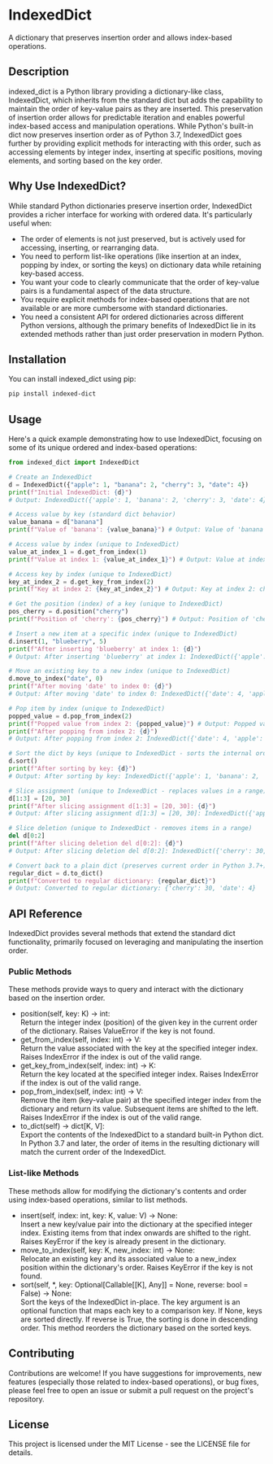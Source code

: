 # **IndexedDict**

A dictionary that preserves insertion order and allows index-based operations.

## **Description**

indexed_dict is a Python library providing a dictionary-like class, IndexedDict, which inherits from the standard dict but adds the capability to maintain the order of key-value pairs as they are inserted. This preservation of insertion order allows for predictable iteration and enables powerful index-based access and manipulation operations. While Python's built-in dict now preserves insertion order as of Python 3.7, IndexedDict goes further by providing explicit methods for interacting with this order, such as accessing elements by integer index, inserting at specific positions, moving elements, and sorting based on the key order.

## **Why Use IndexedDict?**

While standard Python dictionaries preserve insertion order, IndexedDict provides a richer interface for working with ordered data. It's particularly useful when:

* The order of elements is not just preserved, but is actively used for accessing, inserting, or rearranging data.  
* You need to perform list-like operations (like insertion at an index, popping by index, or sorting the keys) on dictionary data while retaining key-based access.  
* You want your code to clearly communicate that the order of key-value pairs is a fundamental aspect of the data structure.  
* You require explicit methods for index-based operations that are not available or are more cumbersome with standard dictionaries.  
* You need a consistent API for ordered dictionaries across different Python versions, although the primary benefits of IndexedDict lie in its extended methods rather than just order preservation in modern Python.

## **Installation**

You can install indexed_dict using pip:

```bash
pip install indexed-dict
```

## **Usage**

Here's a quick example demonstrating how to use IndexedDict, focusing on some of its unique ordered and index-based operations:

```py
from indexed_dict import IndexedDict

# Create an IndexedDict  
d = IndexedDict({"apple": 1, "banana": 2, "cherry": 3, "date": 4})  
print(f"Initial IndexedDict: {d}")  
# Output: IndexedDict({'apple': 1, 'banana': 2, 'cherry': 3, 'date': 4})

# Access value by key (standard dict behavior)  
value_banana = d["banana"]  
print(f"Value of 'banana': {value_banana}") # Output: Value of 'banana': 2

# Access value by index (unique to IndexedDict)  
value_at_index_1 = d.get_from_index(1)  
print(f"Value at index 1: {value_at_index_1}") # Output: Value at index 1: 2

# Access key by index (unique to IndexedDict)  
key_at_index_2 = d.get_key_from_index(2)  
print(f"Key at index 2: {key_at_index_2}") # Output: Key at index 2: cherry

# Get the position (index) of a key (unique to IndexedDict)  
pos_cherry = d.position("cherry")  
print(f"Position of 'cherry': {pos_cherry}") # Output: Position of 'cherry': 2

# Insert a new item at a specific index (unique to IndexedDict)  
d.insert(1, "blueberry", 5)  
print(f"After inserting 'blueberry' at index 1: {d}")  
# Output: After inserting 'blueberry' at index 1: IndexedDict({'apple': 1, 'blueberry': 5, 'banana': 2, 'cherry': 3, 'date': 4})

# Move an existing key to a new index (unique to IndexedDict)  
d.move_to_index("date", 0)  
print(f"After moving 'date' to index 0: {d}")  
# Output: After moving 'date' to index 0: IndexedDict({'date': 4, 'apple': 1, 'blueberry': 5, 'banana': 2, 'cherry': 3})

# Pop item by index (unique to IndexedDict)  
popped_value = d.pop_from_index(2)  
print(f"Popped value from index 2: {popped_value}") # Output: Popped value from index 2: 5  
print(f"After popping from index 2: {d}")  
# Output: After popping from index 2: IndexedDict({'date': 4, 'apple': 1, 'banana': 2, 'cherry': 3})

# Sort the dict by keys (unique to IndexedDict - sorts the internal order)  
d.sort()  
print(f"After sorting by key: {d}")  
# Output: After sorting by key: IndexedDict({'apple': 1, 'banana': 2, 'cherry': 3, 'date': 4})

# Slice assignment (unique to IndexedDict - replaces values in a range)  
d[1:3] = [20, 30]  
print(f"After slicing assignment d[1:3] = [20, 30]: {d}")  
# Output: After slicing assignment d[1:3] = [20, 30]: IndexedDict({'apple': 1, 'banana': 20, 'cherry': 30, 'date': 4})

# Slice deletion (unique to IndexedDict - removes items in a range)  
del d[0:2]  
print(f"After slicing deletion del d[0:2]: {d}")  
# Output: After slicing deletion del d[0:2]: IndexedDict({'cherry': 30, 'date': 4})

# Convert back to a plain dict (preserves current order in Python 3.7+)  
regular_dict = d.to_dict()  
print(f"Converted to regular dictionary: {regular_dict}")  
# Output: Converted to regular dictionary: {'cherry': 30, 'date': 4}
```

## **API Reference**

IndexedDict provides several methods that extend the standard dict functionality, primarily focused on leveraging and manipulating the insertion order.

### **Public Methods**

These methods provide ways to query and interact with the dictionary based on the insertion order.

* position(self, key: K) -> int:  
  Return the integer index (position) of the given key in the current order of the dictionary. Raises ValueError if the key is not found.  
* get_from_index(self, index: int) -> V:  
  Return the value associated with the key at the specified integer index. Raises IndexError if the index is out of the valid range.  
* get_key_from_index(self, index: int) -> K:  
  Return the key located at the specified integer index. Raises IndexError if the index is out of the valid range.  
* pop_from_index(self, index: int) -> V:  
  Remove the item (key-value pair) at the specified integer index from the dictionary and return its value. Subsequent items are shifted to the left. Raises IndexError if the index is out of the valid range.  
* to_dict(self) -> dict[K, V]:  
  Export the contents of the IndexedDict to a standard built-in Python dict. In Python 3.7 and later, the order of items in the resulting dictionary will match the current order of the IndexedDict.

### **List-like Methods**

These methods allow for modifying the dictionary's contents and order using index-based operations, similar to list methods.

* insert(self, index: int, key: K, value: V) -> None:  
  Insert a new key/value pair into the dictionary at the specified integer index. Existing items from that index onwards are shifted to the right. Raises KeyError if the key is already present in the dictionary.  
* move_to_index(self, key: K, new_index: int) -> None:  
  Relocate an existing key and its associated value to a new_index position within the dictionary's order. Raises KeyError if the key is not found.  
* sort(self, *, key: Optional[Callable[[K], Any]] = None, reverse: bool = False) -> None:  
  Sort the keys of the IndexedDict in-place. The key argument is an optional function that maps each key to a comparison key. If None, keys are sorted directly. If reverse is True, the sorting is done in descending order. This method reorders the dictionary based on the sorted keys.

## **Contributing**

Contributions are welcome! If you have suggestions for improvements, new features (especially those related to index-based operations), or bug fixes, please feel free to open an issue or submit a pull request on the project's repository.

## **License**

This project is licensed under the MIT License - see the LICENSE file for details.
